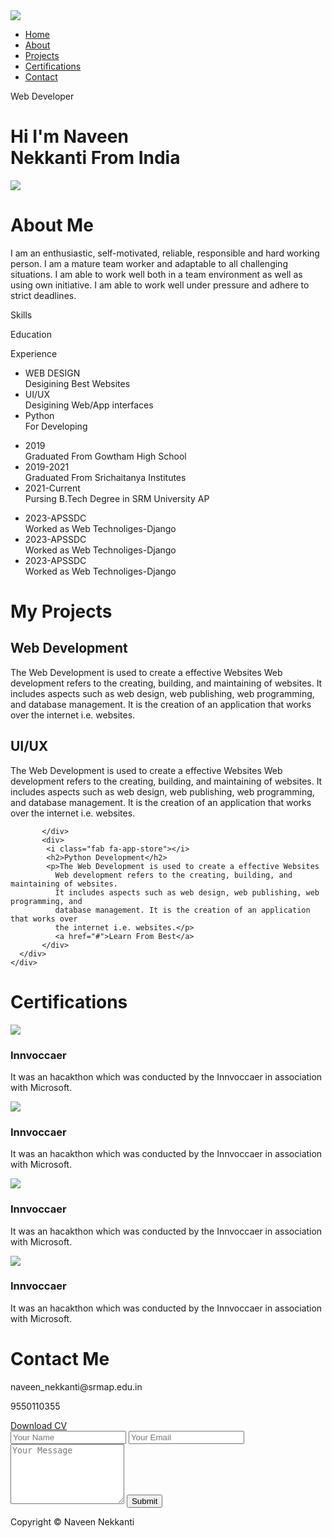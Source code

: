 <!DOCTYPE html>
<html lang="en">
  <head>
    <meta charset="UTF-8">
    <meta http-equiv="X-UA_Compatible" content="IE-edge">
    <meta name="viewport" content="width-device-width, initial-scale=1.0">
    <title>Naveen Nekkanti- Portfolio</title>
    <link rel="stylesheet" href="styles.css">
    <script src="https://kit.fontawesome.com/aa83cdd7e7.js" crossorigin="anonymous"></script>
  </head>
  <body>
  <div id="header">
    <div class="container">
        <nav>
           <img src="logo.png" class="logo">
           <ul id="sidemenu">
            <li><a href="#header">Home</a></li>
            <li><a href="#about">About</a></li>
            <li><a href="#projects">Projects</a></li>
            <li><a href="#certifications">Certifications</a></li>
            <li><a href="#contact">Contact</a></li>
            <i class="fas fa-times" onclick="closemenu()"></i>
           </ul>
           <i class="fas fa-bars" onclick="closemenu()"></i>
        </nav>
        <div class="header-text">
          <p>Web Developer</p>
          <h1>Hi I'm<span> Naveen</span><br>Nekkanti From India</h1>
        </div>
    </div>
  </div>
  <!------------about------------>
  <div id="about">
     <div class="container">
      <div class="row">
        <div class="about-col-1">
          <img src="pic3.jpg">
        </div>
        <div class="about-col-2">
          <h1 class="sub-title">About Me</h1>
          <p>I am an enthusiastic, self-motivated, reliable, responsible and hard working person. 
            I am a mature team worker and adaptable to all challenging situations. I am able to 
            work well both in a team environment as well as using own initiative. I am able to 
            work well under pressure and adhere to strict deadlines.</p>
            <div class="tab-titles">
              <p class="tab-links active-link" onclick="opentab('skills')">Skills</p>
              <p class="tab-links" onclick="opentab('education')">Education</p>
              <p class="tab-links" onclick="opentab('experience')">Experience</p>
            </div>
            <div class="tab-contents active-tab" id="skills">
              <ul>
                <li><span>WEB DESIGN</span><br> Desigining Best Websites</li>
                <li><span>UI/UX</span><br> Desigining Web/App interfaces</li>
                <li><span>Python</span><br> For Developing</li>
              </ul>
            </div>
            <div class="tab-contents" id="education">
              <ul>
                <li><span>2019</span><br> Graduated From Gowtham High School</li>
                <li><span>2019-2021</span><br> Graduated From Srichaitanya Institutes</li>
                <li><span>2021-Current</span><br>Pursing B.Tech Degree in SRM University AP</li>
              </ul>
            </div>
            <div class="tab-contents" id="experience">
              <ul>
                <li><span>2023-APSSDC</span><br>Worked as Web Technoliges-Django</li>
                <li><span>2023-APSSDC</span><br>Worked as Web Technoliges-Django</li>
                <li><span>2023-APSSDC</span><br>Worked as Web Technoliges-Django</li>
              </ul>
            </div>
        </div>
      </div>
     </div>
  </div>
  <!-------------------------Projects----------------->
  <div id="projects">
    <div class="container">
      <h1 class="sub-title">My Projects</h1>
      <div class="projects-list">
           <div>
            <i class="fas fa-code"></i>
            <h2>Web Development</h2>
            <p>The Web Development is used to create a effective Websites
              Web development refers to the creating, building, and maintaining of websites. 
              It includes aspects such as web design, web publishing, web programming, and 
              database management. It is the creation of an application that works over 
              the internet i.e. websites.</p>
              <a href="https://naveennekkanti1.github.io/"><i class="fas fa-external-link-alt"></i></a>
           </div>
           <div>
            <i class="fas fa-crop-alt"></i>
            <h2>UI/UX</h2>
            <p>The Web Development is used to create a effective Websites
              Web development refers to the creating, building, and maintaining of websites. 
              It includes aspects such as web design, web publishing, web programming, and 
              database management. It is the creation of an application that works over 
              the internet i.e. websites.</p>
              <a href=""><i class="fas fa-external-link-alt"></i></a>

           </div>
           <div>
            <i class="fab fa-app-store"></i>
            <h2>Python Development</h2>
            <p>The Web Development is used to create a effective Websites
              Web development refers to the creating, building, and maintaining of websites. 
              It includes aspects such as web design, web publishing, web programming, and 
              database management. It is the creation of an application that works over 
              the internet i.e. websites.</p>
              <a href="#">Learn From Best</a>
           </div>
      </div>
    </div>

  </div>
  <!-------------------------Certifications----------------->
  <div id="certificate">
    <div class="container">
      <h1 class="sub-title">Certifications</h1>
    <div class="certificate-list">
        <div class="certificate">
          <img src="certificate1.jpg">
          <div class="layer">
             <h3>Innvoccaer</h3>
             <p>It was an hacakthon which was conducted by the 
              Innvoccaer in association with Microsoft.</p>
          </div>
        </div>
        <div class="certificate">
          <img src="certificate2.jpg">
          <div class="layer">
            <h3>Innvoccaer</h3>
            <p>It was an hacakthon which was conducted by the 
             Innvoccaer in association with Microsoft.</p>
         </div>
        </div>
        <div class="certificate">
          <img src="certificate3.jpg">
          <div class="layer">
            <h3>Innvoccaer</h3>
            <p>It was an hacakthon which was conducted by the 
             Innvoccaer in association with Microsoft.</p>
         </div>
        </div>
        <div class="certificate">
          <img src="certificate4.jpg">
          <div class="layer">
            <h3>Innvoccaer</h3>
            <p>It was an hacakthon which was conducted by the 
             Innvoccaer in association with Microsoft.</p>
         </div>
        </div>
    </div>
    </div>
  </div>
  <!------------------Contact------------------>
  <div id="contact">
    <div class="container">
      <div class="row">
           <div class="contact-left">
               <h1 class="sub-title">Contact Me</h1>
               <p><i class="fas fa-paper-plane"></i> naveen_nekkanti@srmap.edu.in</p>
               <p><i class="fas fa-phone-square-alt"></i> 9550110355</p>
               <div class="social-icons">
                  <a href=""><i class="fab fa-facebook"></i></a>
                  <a href=""><i class="fab fa-instagram"></i></a>
                  <a href="https://www.linkedin.com/in/durga-naveen-nekkanti-836aaa1a7/"><i class="fab fa-linkedin"></i></a>
               </div>
                <a href="Resume.pdf" class="btn btn2"> Download CV</a>
           </div>
           <div class="contact-right">
              <form name="submit-to-google-sheet">
                <input type="text" name="Name" placeholder="Your Name" required>
                <input type="email" name="Email" placeholder="Your Email" required>
                <textarea name="Message" rows="6" placeholder="Your Message"></textarea>
                <button type="submit" class="btn btn2">Submit</button>
              </form>
              <span id="msg"></span>
           </div>
      </div>
    </div>
    <div class="copyright">
      <p>Copyright © Naveen Nekkanti</p>
    </div>
  </div>
  <script>
    var tablinks=document.getElementsByClassName("tab-links");
    var tabcontents=document.getElementsByClassName("tab-contents");
    function opentab(tabname){
      for(tablink of tablinks){
        tablink.classList.remove("active-link")
      }
      for(tabcontent of tabcontents){
        tabcontent.classList.remove("active-tab")
      }
      event.currentTarget.classList.add("active-link");
      document.getElementById(tabname).classList.add("active-tab");
    }
  </script>
  <script>
    var sidemenu=document.getElementById("sidemenu");
    function openmenu(){
      sidemenu.style.right="0";
    }
    function closemenu(){
      sidemenu.style.right="-200px";
    }
  </script>
  <script>
    const scriptURL = 'https://script.google.com/macros/s/AKfycbyGLrJmFFRJ3RuoJW2czC5qNg05JtCZUdD6DSL_uddlzTIcaOxEMXdAHgnoBOq-9KArgw/exec'
    const form = document.forms['submit-to-google-sheet']
    const msg=document.getElementById("msg")
  
    form.addEventListener('submit', e => {
      e.preventDefault()
      fetch(scriptURL, { method: 'POST', body: new FormData(form)})
        .then(response => {
          msg.innerHTML = "Message sent successfully"
          setTimeout(function(){
             msg.innerHTML=""
          },5000)
          form.reset()
        })
        .catch(error => console.error('Error!', error.message))
    })
  </script>
  </body>
</html>
